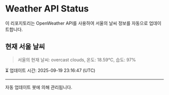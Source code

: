
# Weather API Status

이 리포지토리는 OpenWeather API를 사용하여 서울의 날씨 정보를 자동으로 업데이트합니다.

## 현재 서울 날씨
> 서울의 현재 날씨: overcast clouds, 온도: 18.59°C, 습도: 97%

⏳ 업데이트 시간: 2025-09-19 23:16:47 (UTC)

---
자동 업데이트 봇에 의해 관리됩니다.

